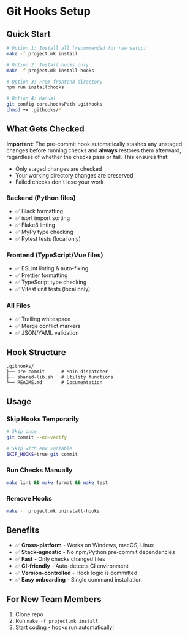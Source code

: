 # Git Hooks Setup

## Quick Start

```bash
# Option 1: Install all (recommended for new setup)
make -f project.mk install

# Option 2: Install hooks only
make -f project.mk install-hooks

# Option 3: From frontend directory
npm run install:hooks

# Option 4: Manual
git config core.hooksPath .githooks
chmod +x .githooks/*
```

## What Gets Checked

**Important**: The pre-commit hook automatically stashes any unstaged changes before running checks and **always** restores them afterward, regardless of whether the checks pass or fail. This ensures that:

- Only staged changes are checked
- Your working directory changes are preserved
- Failed checks don't lose your work

### Backend (Python files)

- ✅ Black formatting
- ✅ isort import sorting
- ✅ Flake8 linting
- ✅ MyPy type checking
- ✅ Pytest tests (local only)

### Frontend (TypeScript/Vue files)

- ✅ ESLint linting & auto-fixing
- ✅ Prettier formatting
- ✅ TypeScript type checking
- ✅ Vitest unit tests (local only)

### All Files

- ✅ Trailing whitespace
- ✅ Merge conflict markers
- ✅ JSON/YAML validation

## Hook Structure

```
.githooks/
├── pre-commit      # Main dispatcher
├── shared-lib.sh   # Utility functions
└── README.md       # Documentation
```

## Usage

### Skip Hooks Temporarily

```bash
# Skip once
git commit --no-verify

# Skip with env variable
SKIP_HOOKS=true git commit
```

### Run Checks Manually

```bash
make lint && make format && make test
```

### Remove Hooks

```bash
make -f project.mk uninstall-hooks
```

## Benefits

- ✅ **Cross-platform** - Works on Windows, macOS, Linux
- ✅ **Stack-agnostic** - No npm/Python pre-commit dependencies
- ✅ **Fast** - Only checks changed files
- ✅ **CI-friendly** - Auto-detects CI environment
- ✅ **Version-controlled** - Hook logic is committed
- ✅ **Easy onboarding** - Single command installation

## For New Team Members

1. Clone repo
2. Run `make -f project.mk install`
3. Start coding - hooks run automatically!
